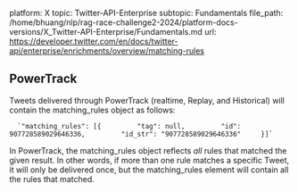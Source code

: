 platform: X
topic: Twitter-API-Enterprise
subtopic: Fundamentals
file_path: /home/bhuang/nlp/rag-race-challenge2-2024/platform-docs-versions/X_Twitter-API-Enterprise/Fundamentals.md
url: https://developer.twitter.com/en/docs/twitter-api/enterprise/enrichments/overview/matching-rules

## PowerTrack

Tweets delivered through PowerTrack (realtime, Replay, and Historical) will contain the matching\_rules object as follows:

      `"matching_rules": [{         "tag": null,         "id": 907728589029646336,         "id_str": "907728589029646336"     }]`
    

  
In PowerTrack, the matching\_rules object reflects _all_ rules that matched the given result. In other words, if more than one rule matches a specific Tweet, it will only be delivered once, but the matching\_rules element will contain all the rules that matched.